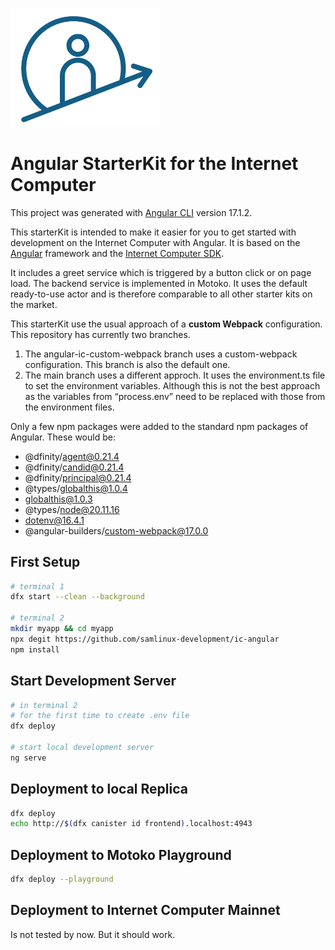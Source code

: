 <p align="left" >
  <img width="240"  src="src/assets/icAcademy.png">
</p>

# Angular StarterKit for the Internet Computer

This project was generated with [Angular CLI](https://github.com/angular/angular-cli) version 17.1.2.

This starterKit is intended to make it easier for you to get started with development on the Internet Computer with Angular. It is based on the [Angular](https://angular.io/) framework and the [Internet Computer SDK](https://sdk.dfinity.org/).

It includes a greet service which is triggered by a button click or on page load. The backend service is implemented in Motoko. It uses the default ready-to-use actor and is therefore comparable to all other starter kits on the market.

This starterKit use the usual approach of a **custom Webpack** configuration. This repository has currently two branches. 

1. The angular-ic-custom-webpack branch uses a custom-webpack configuration. This branch is also the default one.
2. The main branch uses a different approch. It uses the environment.ts file to set the environment variables. Although this is not the best approach as the variables from “process.env” need to be replaced with those from the environment files.

Only a few npm packages were added to the standard npm packages of Angular. These would be: 

- @dfinity/agent@0.21.4
- @dfinity/candid@0.21.4
- @dfinity/principal@0.21.4
- @types/globalthis@1.0.4
- globalthis@1.0.3
- @types/node@20.11.16
- dotenv@16.4.1
- @angular-builders/custom-webpack@17.0.0

## First Setup
```bash
# terminal 1
dfx start --clean --background

# terminal 2
mkdir myapp && cd myapp
npx degit https://github.com/samlinux-development/ic-angular
npm install
```


## Start Development Server

```bash
# in terminal 2
# for the first time to create .env file
dfx deploy

# start local development server
ng serve

```
## Deployment to local Replica

```bash
dfx deploy
echo http://$(dfx canister id frontend).localhost:4943
```

## Deployment to Motoko Playground

```bash
dfx deploy --playground
```

## Deployment to Internet Computer Mainnet
Is not tested by now. But it should work. 

